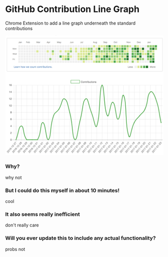 # GitHub Contribution Line Graph

Chrome Extension to add a line graph underneath the standard contributions

![Screenshot](https://raw.githubusercontent.com/declantyson/github-contribution-line-graph/master/screenshot.png)

### Why?

why not

### But I could do this myself in about 10 minutes!

cool

### It also seems really inefficient

don't really care

### Will you ever update this to include any actual functionality?

probs not